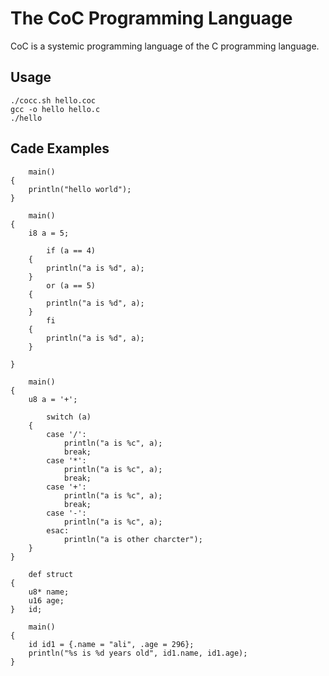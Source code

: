 # The CoC Programming Language
CoC is a systemic programming language of the C programming language.

## Usage
```
./cocc.sh hello.coc
gcc -o hello hello.c
./hello
```

## Cade Examples
```
    main()
{
    println("hello world");
}
```

```
    main()
{
    i8 a = 5;

        if (a == 4)
    {
        println("a is %d", a);
    }
        or (a == 5)
    {
        println("a is %d", a);
    }
        fi
    {
        println("a is %d", a);
    }

}
```

```
    main()
{
    u8 a = '+';

        switch (a)
    {
        case '/':
            println("a is %c", a);
            break;
        case '*':
            println("a is %c", a);
            break;
        case '+':
            println("a is %c", a);
            break;
        case '-':
            println("a is %c", a);
        esac:
            println("a is other charcter");
    }
}
```

```
    def struct
{
    u8* name;
    u16 age;
}   id;

    main()
{
    id id1 = {.name = "ali", .age = 296};
    println("%s is %d years old", id1.name, id1.age);
}
```
